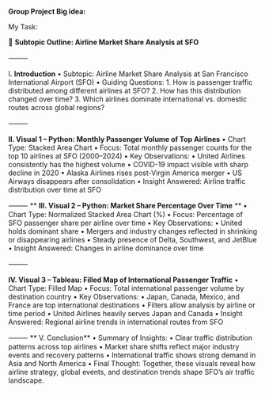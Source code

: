 **Group Project Big idea:** 


My Task: 

🧩 **Subtopic Outline: Airline Market Share Analysis at SFO**

⸻

I. **Introduction**
	•	Subtopic: Airline Market Share Analysis at San Francisco International Airport (SFO)
	•	Guiding Questions:
	1.	How is passenger traffic distributed among different airlines at SFO?
	2.	How has this distribution changed over time?
	3.	Which airlines dominate international vs. domestic routes across global regions?

⸻

**II. Visual 1 – Python: Monthly Passenger Volume of Top Airlines**
	•	Chart Type: Stacked Area Chart
	•	Focus: Total monthly passenger counts for the top 10 airlines at SFO (2000–2024)
	•	Key Observations:
     • United Airlines consistently has the highest volume
	   •	COVID-19 impact visible with sharp decline in 2020
	   •	Alaska Airlines rises post-Virgin America merger
	   •	US Airways disappears after consolidation
	   •	Insight Answered: Airline traffic distribution over time at SFO

⸻
**
**III. Visual 2 – Python: Market Share Percentage Over Time**
**	•	Chart Type: Normalized Stacked Area Chart (%)
	   •	Focus: Percentage of SFO passenger share per airline over time
	   •	Key Observations:
	   •	United holds dominant share
	   •	Mergers and industry changes reflected in shrinking or disappearing airlines
	   •	Steady presence of Delta, Southwest, and JetBlue
	   •	Insight Answered: Changes in airline dominance over time

⸻

**IV. Visual 3 – Tableau: Filled Map of International Passenger Traffic**
	•	Chart Type: Filled Map
	   •	Focus: Total international passenger volume by destination country
	   •	Key Observations:
	   •	Japan, Canada, Mexico, and France are top international destinations
	   •	Filters allow analysis by airline or time period
	   •	United Airlines heavily serves Japan and Canada
	   •	Insight Answered: Regional airline trends in international routes from SFO

⸻
**
V. Conclusion**
	•	Summary of Insights:
	   •	Clear traffic distribution patterns across top airlines
	   •	Market share shifts reflect major industry events and recovery patterns
	   •	International traffic shows strong demand in Asia and North America
	   •	Final Thought: Together, these visuals reveal how airline strategy, global events, and destination trends shape SFO’s air         traffic landscape.

